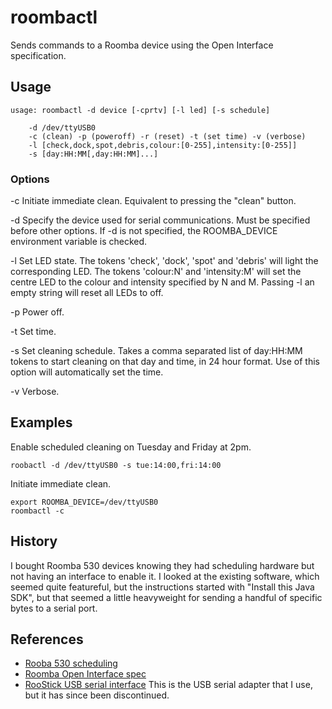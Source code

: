 # roombactl

Sends commands to a Roomba device using the Open Interface specification.

## Usage

    usage: roombactl -d device [-cprtv] [-l led] [-s schedule]

    	-d /dev/ttyUSB0
    	-c (clean) -p (poweroff) -r (reset) -t (set time) -v (verbose)
    	-l [check,dock,spot,debris,colour:[0-255],intensity:[0-255]]
    	-s [day:HH:MM[,day:HH:MM]...]

### Options

-c Initiate immediate clean.  Equivalent to pressing the "clean" button.

-d Specify the device used for serial communications.  Must be specified before
   other options.  If -d is not specified, the ROOMBA_DEVICE environment
   variable is checked.

-l Set LED state.  The tokens 'check', 'dock', 'spot' and 'debris' will light
   the corresponding LED.  The tokens 'colour:N' and 'intensity:M' will set
   the centre LED to the colour and intensity specified by N and M.  Passing
   -l an empty string will reset all LEDs to off.

-p Power off.

-t Set time.

-s Set cleaning schedule.  Takes a comma separated list of day:HH:MM tokens
   to start cleaning on that day and time, in 24 hour format.  Use of this
   option will automatically set the time.

-v Verbose.

## Examples

Enable scheduled cleaning on Tuesday and Friday at 2pm.

    roobactl -d /dev/ttyUSB0 -s tue:14:00,fri:14:00

Initiate immediate clean.

    export ROOMBA_DEVICE=/dev/ttyUSB0
    roombactl -c

## History

I bought Roomba 530 devices knowing they had scheduling hardware but not
having an interface to enable it.  I looked at the existing software,
which seemed quite featureful, but the instructions started with "Install
this Java SDK", but that seemed a little heavyweight for sending a handful
of specific bytes to a serial port.

## References

 * [Rooba 530 scheduling](http://www.robotreviews.com/chat/viewtopic.php?t=9235)
 * [Roomba Open Interface spec](http://www.irobot.lv/uploaded_files/File/iRobot_Roomba_500_Open_Interface_Spec.pdf)
 * [RooStick USB serial interface](
    https://www.sparkfun.com/products/retired/670) This is the USB serial
    adapter that I use, but it has since been discontinued.
